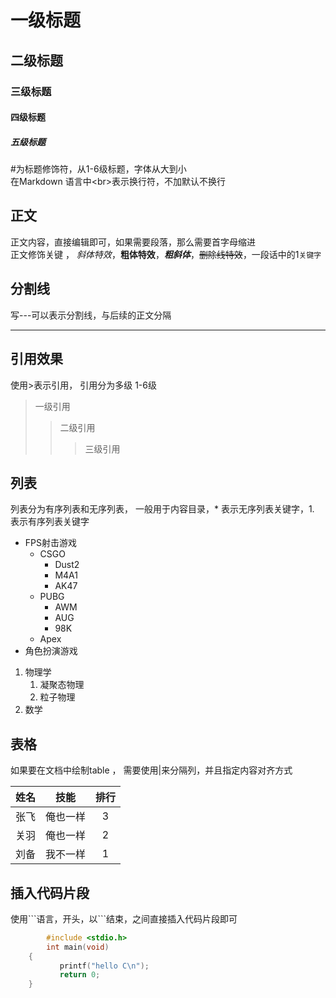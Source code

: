 #  一级标题
## 二级标题
### 三级标题
#### 四级标题
##### 五级标题

  \#为标题修饰符，从1-6级标题，字体从大到小<br>
  在Markdown 语言中\<br\>表示换行符，不加默认不换行<br>

## 正文
   正文内容，直接编辑即可，如果需要段落，那么需要首字母缩进<br>
   正文修饰关键 ， *斜体特效*，**粗体特效**，***粗斜体***，~~删除线特效~~，一段话中的1`关键字`<br>
## 分割线
   写\-\-\-可以表示分割线，与后续的正文分隔

------

## 引用效果
   使用\>表示引用，  引用分为多级  1-6级
> 一级引用
>> 二级引用
>>> 三级引用

## 列表
   列表分为有序列表和无序列表， 一般用于内容目录，\* 表示无序列表关键字，1. 表示有序列表关键字

* FPS射击游戏
  * CSGO
    * Dust2
    * M4A1
    * AK47
  * PUBG
    * AWM
    * AUG
    * 98K
  * Apex
* 角色扮演游戏

1. 物理学
   1. 凝聚态物理
   2. 粒子物理
2. 数学

## 表格
  如果要在文档中绘制table ， 需要使用|来分隔列，并且指定内容对齐方式

|姓名|技能|排行|
--|:--:|:--:|
|张飞|俺也一样|3|
|关羽|俺也一样|2|
|刘备|我不一样|1|

## 插入代码片段
  使用\`\`\`语言，开头，以\`\`\`结束，之间直接插入代码片段即可

```c
        #include <stdio.h>
        int main(void)
	{
	       printf("hello C\n");
	       return 0;
	}


